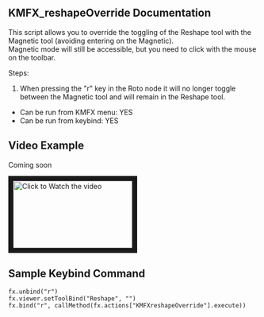 ## KMFX_reshapeOverride Documentation

This script allows you to override the toggling of the Reshape tool with the Magnetic tool (avoiding entering on the Magnetic).  
Magnetic mode will still be accessible, but you need to click with the mouse on the toolbar.

Steps:

1. When pressing the "r" key in the Roto node it will no longer toggle between the Magnetic tool and will remain in the
Reshape tool.


- Can be run from KMFX menu: YES
- Can be run from keybind: YES


## Video Example
Coming soon

<a href="http://www.youtube.com/watch?feature=player_embedded&v=aYSGDXyM6oo" target="_blank"><img src="http://img.youtube.com/vi/aYSGDXyM6oo/mqdefault.jpg"
alt="Click to Watch the video" width="240" height="135" border="10" /></a>


## Sample Keybind Command

```
fx.unbind("r")
fx.viewer.setToolBind("Reshape", "")
fx.bind("r", callMethod(fx.actions["KMFXreshapeOverride"].execute))
```